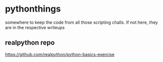 # pythonthings
somewhere to keep the code from all those scripting challs. 
If not here, they are in the respective writeups

## realpython repo
<https://github.com/realpython/python-basics-exercise>
